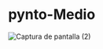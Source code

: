 # pynto-Medio
![Captura de pantalla (2)](https://user-images.githubusercontent.com/20667923/196031512-51cd30b1-002f-41c4-860d-25fc89cdba20.png)
